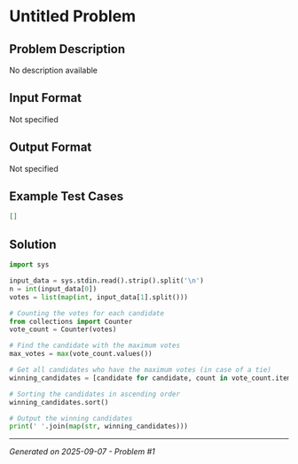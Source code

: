 # Untitled Problem

## Problem Description
No description available

## Input Format
Not specified

## Output Format
Not specified

## Example Test Cases
```json
[]
```

## Solution
```python
import sys

input_data = sys.stdin.read().strip().split('\n')
n = int(input_data[0])
votes = list(map(int, input_data[1].split()))

# Counting the votes for each candidate
from collections import Counter
vote_count = Counter(votes)

# Find the candidate with the maximum votes
max_votes = max(vote_count.values())

# Get all candidates who have the maximum votes (in case of a tie)
winning_candidates = [candidate for candidate, count in vote_count.items() if count == max_votes]

# Sorting the candidates in ascending order
winning_candidates.sort()

# Output the winning candidates
print(' '.join(map(str, winning_candidates)))
```

---
*Generated on 2025-09-07 - Problem #1*